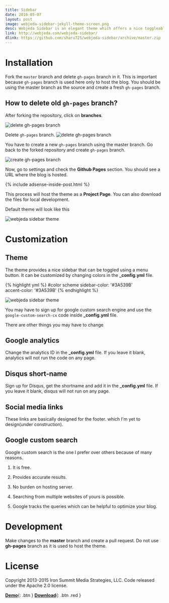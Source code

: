```yaml
---
title: Sidebar
date: 2016-05-07
layout: post
image: webjeda-sidebar-jekyll-theme-screen.png
desc: Webjeda Sidebar is an elegant theme which offers a nice toggleable sidebar. The theme stands out in its features like changable color scheme and pre-installed sharebar, analytics and disqus. It is suitable for all kinds of blogging.
link: http://webjeda.com/webjeda-sidebar/
dlink: https://github.com/sharu725/webjeda-sidebar/archive/master.zip
---
```


# Installation
Fork the ``master`` branch and delete ``gh-pages`` branch in it. This is important because ``gh-pages`` branch is used here only to host the blog. You should be using the master branch as the source and create a fresh ``gh-pages`` branch.

## How to delete old ``gh-pages`` branch?
After forking the repository, click on **branches**.

![delete gh-pages branch]({{site.baseurl}}/images/delete-github-branch.png)

Delete ``gh-pages`` branch.
![delete gh-pages branch]({{site.baseurl}}/images/delete-github-branch-2.png)

You have to create a new ``gh-pages`` branch using the master branch. Go back to the forked repository and create ``gh-pages`` branch.

![create gh-pages branch]({{site.baseurl}}/images/create-gh-pages-branch.JPG)

Now, go to settings and check the **Github Pages** section. You should see a URL where the blog is hosted.

{% include adsense-inside-post.html %}

This process will host the theme as a **Project Page**. You can also download the files for local development. 

Default theme will look like this

![webjeda sidebar theme]({{site.baseurl}}/images/webjeda-sidebar-theme-screenshot-1.jpg)


# Customization

## Theme
The theme provides a nice sidebar that can be toggled using a menu button. It can be customized by changing colors in the **_config.yml** file.

{% highlight yml %}
#color scheme
sidebar-color: '#3A539B'       
accent-color: '#3A539B' 
{% endhighlight %}

![webjeda sidebar theme]({{site.baseurl}}/images/webjeda-sidebar-theme-screenshot-2.jpg)


You may have to sign up for google custom search engine and use the ```google-custom-search-cx``` code inside **_config.yml** file.

There are other things you may have to change

## Google analytics
Change the analytics ID in the **_config.yml** file. If you leave it blank, analytics will not run the code on any page.

## Disqus short-name
Sign up for Disqus, get the shortname and add it in the **_config.yml** file. If you leave it blank, disqus will not run on any page.

## Social media links
These links are basically designed for the footer. which I'm yet to design(under construction).

## Google custom search
Google custom search is the one I prefer over others because of many reasons.

1. It is free.
    
2. Provides accurate results.
    
3. No burden on hosting server.
    
4. Searching from multiple websites of yours is possible.
    
5. Google tracks the queries which can be helpful to optimize your blog.



# Development
Make changes to the **master** branch and create a pull request. Do not use **gh-pages** branch as it is used to host the theme.


# License
Copyright 2013-2015 Iron Summit Media Strategies, LLC. Code released under the Apache 2.0 license.

[**Demo**]({{page.link}}){: .btn }
[**Download**]({{page.dlink}}){: .btn .red }
